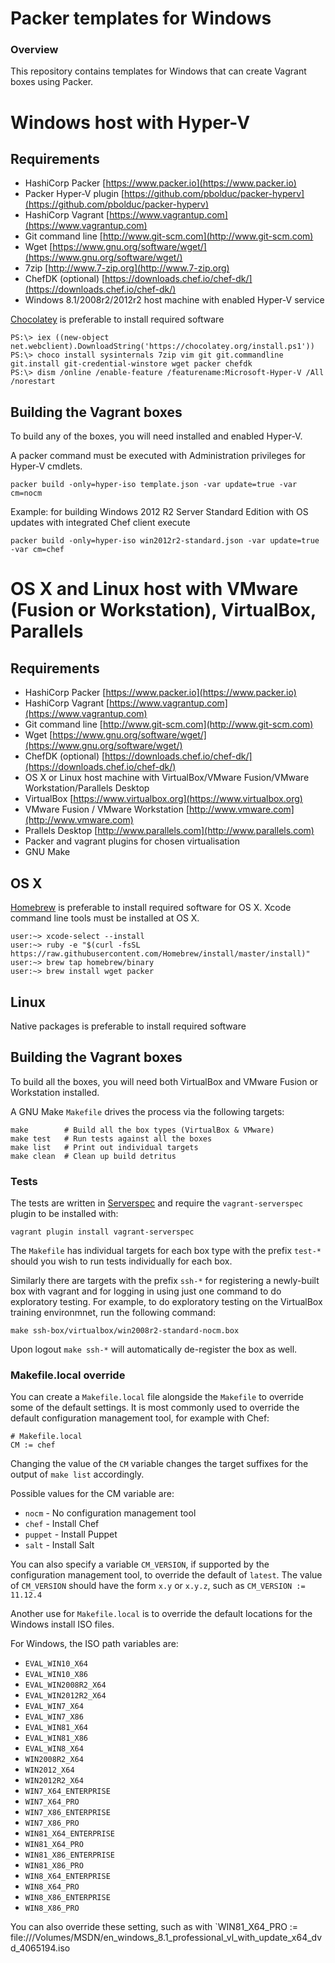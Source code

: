 # Packer templates for Windows

### Overview

This repository contains templates for Windows that can create
Vagrant boxes using Packer.


# Windows host with Hyper-V

## Requirements

* HashiCorp Packer [https://www.packer.io](https://www.packer.io)
* Packer Hyper-V plugin [https://github.com/pbolduc/packer-hyperv](https://github.com/pbolduc/packer-hyperv)
* HashiCorp Vagrant [https://www.vagrantup.com](https://www.vagrantup.com)
* Git command line [http://www.git-scm.com](http://www.git-scm.com)
* Wget [https://www.gnu.org/software/wget/](https://www.gnu.org/software/wget/)
* 7zip [http://www.7-zip.org](http://www.7-zip.org)
* ChefDK (optional) [https://downloads.chef.io/chef-dk/](https://downloads.chef.io/chef-dk/)
* Windows 8.1/2008r2/2012r2 host machine with enabled Hyper-V service

[Chocolatey](https://chocolatey.org) is preferable to install required software

    PS:\> iex ((new-object net.webclient).DownloadString('https://chocolatey.org/install.ps1'))
    PS:\> choco install sysinternals 7zip vim git git.commandline git.install git-credential-winstore wget packer chefdk
    PS:\> dism /online /enable-feature /featurename:Microsoft-Hyper-V /All /norestart

## Building the Vagrant boxes

To build any of the boxes, you will need installed and enabled Hyper-V.

A packer command must be executed with Administration privileges for Hyper-V cmdlets.

    packer build -only=hyper-iso template.json -var update=true -var cm=nocm

Example: for building Windows 2012 R2 Server Standard Edition with OS updates with integrated Chef client execute

    packer build -only=hyper-iso win2012r2-standard.json -var update=true -var cm=chef

# OS X and Linux host with VMware (Fusion or Workstation), VirtualBox, Parallels

## Requirements

* HashiCorp Packer [https://www.packer.io](https://www.packer.io)
* HashiCorp Vagrant [https://www.vagrantup.com](https://www.vagrantup.com)
* Git command line [http://www.git-scm.com](http://www.git-scm.com)
* Wget [https://www.gnu.org/software/wget/](https://www.gnu.org/software/wget/)
* ChefDK (optional) [https://downloads.chef.io/chef-dk/](https://downloads.chef.io/chef-dk/)
* OS X or Linux host machine with VirtualBox/VMware Fusion/VMware Workstation/Parallels Desktop
* VirtualBox [https://www.virtualbox.org](https://www.virtualbox.org)
* VMware Fusion / VMware Workstation [http://www.vmware.com](http://www.vmware.com)
* Prallels Desktop [http://www.parallels.com](http://www.parallels.com)
* Packer and vagrant plugins for chosen virtualisation
* GNU Make

## OS X

[Homebrew](http://brew.sh) is preferable to install required software for OS X. Xcode command line tools must be installed at OS X.

    user:~> xcode-select --install
    user:~> ruby -e "$(curl -fsSL https://raw.githubusercontent.com/Homebrew/install/master/install)"
    user:~> brew tap homebrew/binary
    user:~> brew install wget packer

## Linux

Native packages is preferable to install required software

## Building the Vagrant boxes

To build all the boxes, you will need both VirtualBox and VMware Fusion or Workstation installed.

A GNU Make `Makefile` drives the process via the following targets:

    make        # Build all the box types (VirtualBox & VMware)
    make test   # Run tests against all the boxes
    make list   # Print out individual targets
    make clean  # Clean up build detritus

### Tests

The tests are written in [Serverspec](http://serverspec.org) and require the
`vagrant-serverspec` plugin to be installed with:

    vagrant plugin install vagrant-serverspec

The `Makefile` has individual targets for each box type with the prefix
`test-*` should you wish to run tests individually for each box.

Similarly there are targets with the prefix `ssh-*` for registering a
newly-built box with vagrant and for logging in using just one command to
do exploratory testing.  For example, to do exploratory testing
on the VirtualBox training environmnet, run the following command:

    make ssh-box/virtualbox/win2008r2-standard-nocm.box

Upon logout `make ssh-*` will automatically de-register the box as well.

### Makefile.local override

You can create a `Makefile.local` file alongside the `Makefile` to override
some of the default settings.  It is most commonly used to override the
default configuration management tool, for example with Chef:

    # Makefile.local
    CM := chef

Changing the value of the `CM` variable changes the target suffixes for
the output of `make list` accordingly.

Possible values for the CM variable are:

* `nocm` - No configuration management tool
* `chef` - Install Chef
* `puppet` - Install Puppet
* `salt`  - Install Salt

You can also specify a variable `CM_VERSION`, if supported by the
configuration management tool, to override the default of `latest`.
The value of `CM_VERSION` should have the form `x.y` or `x.y.z`,
such as `CM_VERSION := 11.12.4`

Another use for `Makefile.local` is to override the default locations
for the Windows install ISO files.

For Windows, the ISO path variables are:

* `EVAL_WIN10_X64`
* `EVAL_WIN10_X86`
* `EVAL_WIN2008R2_X64`
* `EVAL_WIN2012R2_X64`
* `EVAL_WIN7_X64`
* `EVAL_WIN7_X86`
* `EVAL_WIN81_X64`
* `EVAL_WIN81_X86`
* `EVAL_WIN8_X64`
* `WIN2008R2_X64`
* `WIN2012_X64`
* `WIN2012R2_X64`
* `WIN7_X64_ENTERPRISE`
* `WIN7_X64_PRO`
* `WIN7_X86_ENTERPRISE`
* `WIN7_X86_PRO`
* `WIN81_X64_ENTERPRISE`
* `WIN81_X64_PRO`
* `WIN81_X86_ENTERPRISE`
* `WIN81_X86_PRO`
* `WIN8_X64_ENTERPRISE`
* `WIN8_X64_PRO`
* `WIN8_X86_ENTERPRISE`
* `WIN8_X86_PRO`

You can also override these setting, such as with
`WIN81_X64_PRO := file:///Volumes/MSDN/en_windows_8.1_professional_vl_with_update_x64_dvd_4065194.iso
